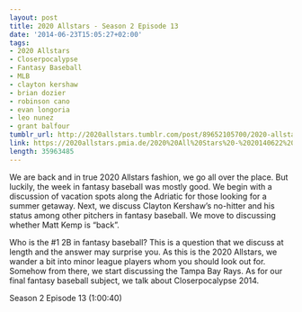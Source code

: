 ```yaml
---
layout: post
title: 2020 Allstars - Season 2 Episode 13
date: '2014-06-23T15:05:27+02:00'
tags:
- 2020 Allstars
- Closerpocalypse
- Fantasy Baseball
- MLB
- clayton kershaw
- brian dozier
- robinson cano
- evan longoria
- leo nunez
- grant balfour
tumblr_url: http://2020allstars.tumblr.com/post/89652105700/2020-allstars-season-2-episode-13
link: https://2020allstars.pmia.de/2020%20All%20Stars%20-%2020140622%20-%20Season%202%20Episode%2013%20%2828%29%20-%20Final.mp3
length: 35963485
---
```

We are back and in true 2020 Allstars fashion, we go all over the place.  But luckily, the week in fantasy baseball was mostly good.  We begin with a discussion of vacation spots along the Adriatic for those looking for a summer getaway.  Next, we discuss Clayton Kershaw’s no-hitter and his status among other pitchers in fantasy baseball.  We move to discussing whether Matt Kemp is “back”.

Who is the #1 2B in fantasy baseball?  This is a question that we discuss at length and the answer may surprise you.  As this is the 2020 Allstars, we wander a bit into minor league players whom you should look out for.  Somehow from there, we start discussing the Tampa Bay Rays.  As for our final fantasy baseball subject, we talk about Closerpocalypse 2014.

Season 2 Episode 13 (1:00:40)
